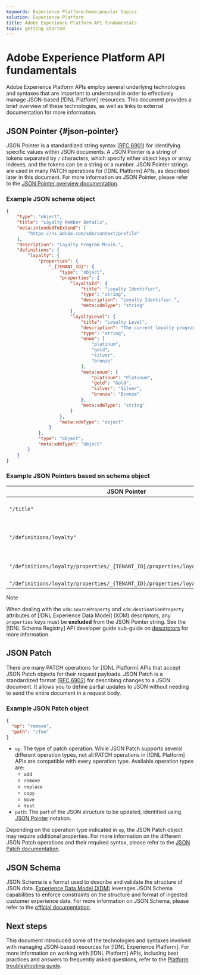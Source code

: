 ```yaml
---
keywords: Experience Platform;home;popular topics
solution: Experience Platform
title: Adobe Experience Platform API fundamentals
topic: getting started
---
```


# Adobe Experience Platform API fundamentals

Adobe Experience Platform APIs employ several underlying technologies and syntaxes that are important to understand in order to effectively manage JSON-based [!DNL Platform] resources. This document provides a brief overview of these technologies, as well as links to external documentation for more information.

## JSON Pointer {#json-pointer}

JSON Pointer is a standardized string syntax ([RFC 6901](https://tools.ietf.org/html/rfc6901)) for identifying specific values within JSON documents. A JSON Pointer is a string of tokens separated by `/` characters, which specify either object keys or array indexes, and the tokens can be a string or a number. JSON Pointer strings are used in many PATCH operations for [!DNL Platform] APIs, as described later in this document. For more information on JSON Pointer, please refer to the [JSON Pointer overview documentation](https://rapidjson.org/md_doc_pointer.html). 

### Example JSON schema object

```json
{
    "type": "object",
    "title": "Loyalty Member Details",
    "meta:intendedToExtend": [
        "https://ns.adobe.com/xdm/context/profile"
    ],
    "description": "Loyalty Program Mixin.",
    "definitions": {
        "loyalty": {
            "properties": {
                "_{TENANT_ID}": {
                    "type": "object",
                    "properties": {
                        "loyaltyId": {
                            "title": "Loyalty Identifier",
                            "type": "string",
                            "description": "Loyalty Identifier.",
                            "meta:xdmType": "string"
                        },
                        "loyaltyLevel": {
                            "title": "Loyalty Level",
                            "description": "The current loyalty program level to which the individual member belongs.",
                            "type": "string",
                            "enum": [
                                "platinum",
                                "gold",
                                "silver",
                                "bronze"
                            ],
                            "meta:enum": {
                                "platinum": "Platinum",
                                "gold": "Gold",
                                "silver": "Silver",
                                "bronze": "Bronze"
                            },
                            "meta:xdmType": "string"
                        }
                    },
                    "meta:xdmType": "object"
                }
            },
            "type": "object",
            "meta:xdmType": "object"
        }
    }
}
```

### Example JSON Pointers based on schema object

|JSON Pointer | Resolves to|
|--- | ---|
|`"/title"` | "Loyalty Member Details"|
|`"/definitions/loyalty"` | (Returns the contents of the `loyalty` object)|
|`"/definitions/loyalty/properties/_{TENANT_ID}/properties/loyaltyLevel/enum"` | `["platinum", "gold", "silver", "bronze"]`|
|`"/definitions/loyalty/properties/_{TENANT_ID}/properties/loyaltyLevel/enum/0"` | `"platinum"`|

>[!NOTE]
>
>When dealing with the `xdm:sourceProperty` and `xdm:destinationProperty` attributes of [!DNL Experience Data Model] (XDM) descriptors, any `properties` keys must be **excluded** from the JSON Pointer string. See the [!DNL Schema Registry] API developer guide sub-guide on [descriptors](../xdm/api/descriptors.md) for more information.

## JSON Patch

There are many PATCH operations for [!DNL Platform] APIs that accept JSON Patch objects for their request payloads. JSON Patch is a standardized format ([RFC 6902](https://tools.ietf.org/html/rfc6902)) for describing changes to a JSON document. It allows you to define partial updates to JSON without needing to send the entire document in a request body.

### Example JSON Patch object

```json
{
  "op": "remove",
  "path": "/foo"
}
```

* `op`: The type of patch operation. While JSON Patch supports several different operation types, not all PATCH operations in [!DNL Platform] APIs are compatible with every operation type. Available operation types are:
    * `add`
    * `remove`
    * `replace`
    * `copy`
    * `move`
    * `test`
* `path`: The part of the JSON structure to be updated, identified using [JSON Pointer](#json-pointer) notation.

Depending on the operation type indicated in `op`, the JSON Patch object may require additional properties. For more information on the different JSON Patch operations and their required syntax, please refer to the [JSON Patch documentation](http://jsonpatch.com/).

## JSON Schema

JSON Schema is a format used to describe and validate the structure of JSON data. [Experience Data Model (XDM)](../xdm/home.md) leverages JSON Schema capabilities to enforce constraints on the structure and format of ingested customer experience data. For more information on JSON Schema, please refer to the [official documentation](https://json-schema.org/).

## Next steps

This document introduced some of the technologies and syntaxes involved with managing JSON-based resources for [!DNL Experience Platform]. For more information on working with [!DNL Platform] APIs, including best practices and answers to frequently asked questions, refer to the [Platform troubleshooting guide](troubleshooting.md).